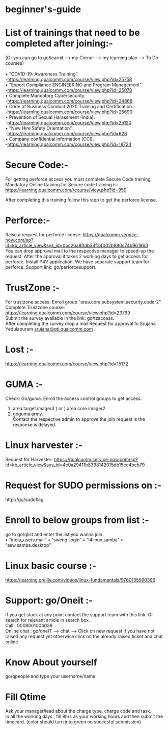 # beginner's-guide

# List of trainings that need to be completed after joining:-<br /> 
(Or you can go to go/learnit --> my Corner --> my learning plan --> To Do courses)  <br /> <br />
•	"COVID-19: Awareness Training".  <br />
   -https://learning.qualcomm.com/course/view.php?id=25758 <br />
•	"Export Compliance ENGINEERING and Program Management". <br />
   -https://learning.qualcomm.com/course/view.php?id=25078 <br />
•	Complete Mandatory Cybersecurity. <br />
  -https://learning.qualcomm.com/course/view.php?id=24868  <br />
•	Code of Business Conduct 2020 Training and Certification. <br />
  -https://learning.qualcomm.com/course/view.php?id=25690 <br />
•	Prevention of Sexual Harassment (India). <br />
   -https://learning.qualcomm.com/course/view.php?id=25120  <br />
•	"New Hire Safety Orientation". <br />
   -https://learning.qualcomm.com/course/view.php?id=628 <br />
•	Company confidential information (CCI). <br />
   -https://learning.qualcomm.com/course/view.php?id=18724 <br />

# Secure Code:-
For getting perforce access you must complete Secure Code training. <br />
Mandatory Online training for Secure code training is:  https://learning.qualcomm.com//course/view.php?id=959 <br />

After completing this training follow this step to get the perforce license.<br />

# Perforce:- 
Raise a request for perforce license: https://qualcomm.service-now.com/sp?id=kb_article_view&sys_id=0bc26a80db34f34002b980c74b961963 <br />
You can drop approval mail to the respective manager to speed-up the request. After the approval it takes 2 working days to get access for perforce. Install P4V application.  We have separate support team for perforce. 
Support link: go/perforcesupport.

# TrustZone :- 
For trustzone access: Enroll group “area.core.subsystem.security.coder2” <br />
Complete Trustzone course: https://learning.qualcomm.com/course/view.php?id=23799 <br />
Submit the survey available in the link: go/tzaccess. <br />
After completing the survey drop a mail Request for approval to Srujana Yedulapuram <srujana@qti.qualcomm.com> .<br />

# Lost :- 
https://learning.qualcomm.com/course/view.php?id=15172 <br />


# GUMA :- 
Check: Go/guma. Enroll the access control groups to get access. <br />
1.	area.target.imager3  ( or ) area.core.imager2 <br />
2.	 goguma.army. <br />
 Contact the respective admin to approve the join request is the response is delayed. <br />

# Linux harvester :- 
Request for Harvester: https://qualcomm.service-now.com/sp?id=kb_article_view&sys_id=4c0a29411b8398142015db15ec4bcb79 

# Request for SUDO permissions on :-
http://go/sudoflag

# Enroll to below groups from list :-
go to go/qlist and enter the list you wanna join. <br />
•	“india_users.mail”
•	“sweng-login”
•	“l4linux.samba” 
•	“asw.samba.desktop”

# Linux basic course :- 
https://learning.oreilly.com/videos/linux-fundamentals/9780135560396

# Support: go/Oneit :-
If you get stuck at any point contact the support team with this link. Or search for relevant article in search box. <br />
Call : 0008001004038 <br />
Online chat : go/oneIT --> chat --> Click on new request if you have not raised any request yet otherwise click on the already raised ticket and chat online <br />

# Know About yourself
go/qpeople and type your username/name


# Fill Qtime
Ask your manager/lead about the charge type, charge code and task. <br />
In all the working days , fill 8hrs as your working hours and then submit the timecard. (color should turn into green on succesful submission)

